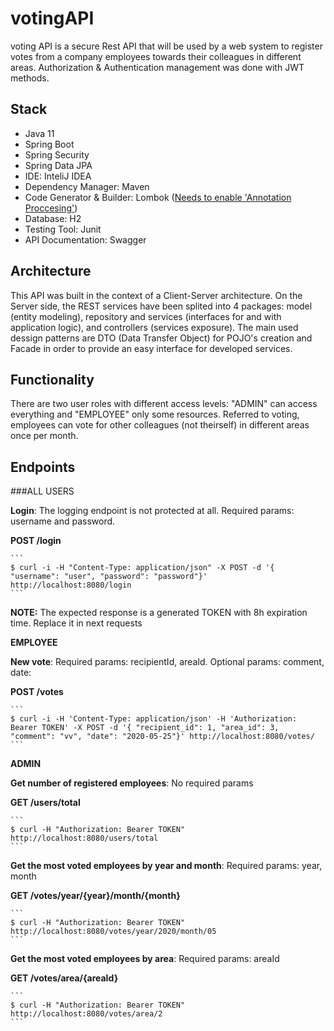 # votingAPI
voting API is a secure Rest API that will be used by a web system to register votes from a company employees towards their colleagues in different areas. Authorization & Authentication management was done with JWT methods. 

## Stack
- Java 11
- Spring Boot
- Spring Security
- Spring Data JPA
- IDE: InteliJ IDEA 
- Dependency Manager: Maven
- Code Generator & Builder: Lombok ([Needs to enable 'Annotation Proccesing'](https://immutables.github.io/apt.html))
- Database: H2
- Testing Tool: Junit
- API Documentation: Swagger

## Architecture
This API was built in the context of a Client-Server architecture. On the Server side, the REST services have been splited into 4 packages: model (entity modeling), repository and services (interfaces for and with application logic), and controllers (services exposure). The main used dessign patterns are DTO (Data Transfer Object) for POJO's creation and Facade in order to provide an easy interface for developed services.

## Functionality
There are two user roles with different access levels: "ADMIN" can access everything and "EMPLOYEE" only some resources. Referred to voting, employees can vote for other colleagues (not theirself) in different areas once per month.

## Endpoints

###ALL USERS

**Login**: The logging endpoint is not protected at all. Required params: username and password. 

**POST /login**

	```
	$ curl -i -H "Content-Type: application/json" -X POST -d '{ "username": "user", "password": "password"}' http://localhost:8080/login
	```
	
**NOTE:** The expected response is a generated TOKEN with 8h expiration time. Replace it in next requests

**EMPLOYEE**

**New vote**: Required params: recipientId, areaId. Optional params: comment, date: 

**POST /votes**

	```
	$ curl -i -H 'Content-Type: application/json' -H 'Authorization: Bearer TOKEN' -X POST -d '{ "recipient_id": 1, "area_id": 3, "comment": "vv", "date": "2020-05-25"}' http://localhost:8080/votes/
	```
	
**ADMIN**

**Get number of registered employees**: No required params

**GET /users/total**


	```
	$ curl -H "Authorization: Bearer TOKEN" http://localhost:8080/users/total
	```
	

**Get the most voted employees by year and month**: Required params: year, month

**GET /votes/year/{year}/month/{month}**

	```
	$ curl -H "Authorization: Bearer TOKEN" http://localhost:8080/votes/year/2020/month/05
	```

**Get the most voted employees by area**: Required params: areaId

**GET /votes/area/{areaId}**

	```
	$ curl -H "Authorization: Bearer TOKEN" http://localhost:8080/votes/area/2
	```
